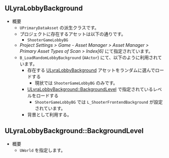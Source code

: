 ## ULyraLobbyBackground

* 概要
	* `UPrimaryDataAsset` の派生クラスです。
	* プロジェクトに存在するアセットは以下の通りです。
		* `ShooterGameLobbyBG`
	* *Project Settings > Game - Asset Manager > Asset Manager > Primary Asset Types of Scan > Index[6]* にて指定されています。
	* `B_LoadRandomLobbyBackground` (`AActor`) にて、以下のように利用されています。
		* 存在する [ULyraLobbyBackground] アセットをランダムに選んでロードする
			* 現状では `ShooterGameLobbyBG` のみです。
		* [ULyraLobbyBackground::BackgroundLevel] で指定されているレベルをロードする
			* `ShooterGameLobbyBG` では `L_ShooterFrontendBackground` が設定されています。
		* 背景として利用する。

## ULyraLobbyBackground::BackgroundLevel

* 概要
	* `UWorld` を指定します。



<!--- ページ内のリンク --->

<!--- 自前の画像へのリンク --->

<!--- generated --->
[ULyraLobbyBackground]: ../../Lyra/Etc/ULyraLobbyBackground.md#ulyralobbybackground
[ULyraLobbyBackground::BackgroundLevel]: ../../Lyra/Etc/ULyraLobbyBackground.md#ulyralobbybackgroundbackgroundlevel
